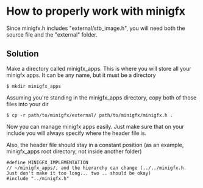 # How to properly work with minigfx
Since minigfx.h includes "external/stb_image.h", you will need both the source file and the "external" folder.

## Solution
Make a directory called minigfx_apps. This is where you will store all your minigfx apps. It can be any name, but it must be a directory
```
$ mkdir minigfx_apps
```

Assuming you're standing in the minigfx_apps directory, copy both of those files into your dir
```
$ cp -r path/to/minigfx/external/ path/to/minigfx/minigfx.h .
```

Now you can manage minigfx apps easily. Just make sure that on your include you will always specify where the header file is.

Also, the header file should stay in a constant position (as an example, minigfx_apps root directory, not inside another folder)
```
#define MINIGFX_IMPLEMENTATION
// ~/minigfx_apps/, and the hierarchy can change (../../minigfx.h. Just don't make it too long... two .. should be okay)
#include "../minigfx.h"
```